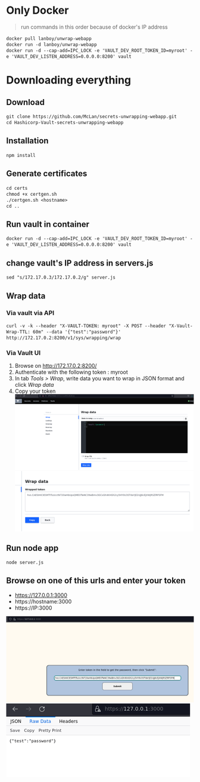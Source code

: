 # Only Docker 
> run commands in this order because of docker's IP address
```
docker pull lanboy/unwrap-webapp
docker run -d lanboy/unwrap-webapp
docker run -d --cap-add=IPC_LOCK -e 'VAULT_DEV_ROOT_TOKEN_ID=myroot' -e 'VAULT_DEV_LISTEN_ADDRESS=0.0.0.0:8200' vault
```

# Downloading everything
## Download
```
git clone https://github.com/McLan/secrets-unwrapping-webapp.git
cd Hashicorp-Vault-secrets-unwrapping-webapp
```

## Installation
```
npm install
```

## Generate certificates
```
cd certs
chmod +x certgen.sh
./certgen.sh <hostname>
cd ..
```

## Run vault in container
```
docker run -d --cap-add=IPC_LOCK -e 'VAULT_DEV_ROOT_TOKEN_ID=myroot' -e 'VAULT_DEV_LISTEN_ADDRESS=0.0.0.0:8200' vault
```
## change vault's IP address in servers.js
```
sed "s/172.17.0.3/172.17.0.2/g" server.js
```

## Wrap data 
### Via vault via API 
```
curl -v -k --header "X-VAULT-TOKEN: myroot" -X POST --header "X-Vault-Wrap-TTL: 60m" --data '{"test":"password"}' http://172.17.0.2:8200/v1/sys/wrapping/wrap
```

### Via Vault UI
1. Browse on http://172.17.0.2:8200/
2. Authenticate with the following token : myroot
3. In tab *Tools > Wrap*, write data you want to wrap in JSON format and click *Wrap data*
4. Copy your token
![result schema](./images/WrapFromUI.png)
![result schema](./images/getToken.png)

## Run node app 
```
node server.js
```

## Browse on one of this urls and enter your token
* https://127.0.0.1:3000
* https://hostname:3000
* https://IP:3000

![result schema](./images/EnterToken.png)
![result schema](./images/result.png)